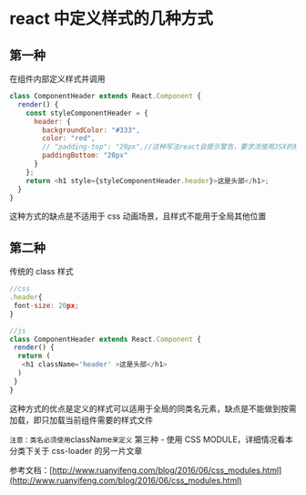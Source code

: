 <!-- Date: 2017-03-10 18:33:55 -->

# react 中定义样式的几种方式

## 第一种

在组件内部定义样式并调用

```js
class ComponentHeader extends React.Component {
  render() {
    const styleComponentHeader = {
      header: {
        backgroundColor: "#333",
        color: "red",
        // "padding-top": "20px",//这种写法react会提示警告，要求流使用JSX的模式，即paddingTop
        paddingBottom: "20px"
      }
    };
    return <h1 style={styleComponentHeader.header}>这是头部</h1>;
  }
}
```

这种方式的缺点是不适用于 css 动画场景，且样式不能用于全局其他位置

## 第二种

传统的 class 样式

```js
//css
.header{
 font-size: 20px;
}

//js
class ComponentHeader extends React.Component {
 render() {
  return (
   <h1 className='header' >这是头部</h1>
  )
 }
}
```

这种方式的优点是定义的样式可以适用于全局的同类名元素，缺点是不能做到按需加载，即只加载当前组件需要的样式文件

`注意：类名必须使用`className`来定义`
第三种 -
使用 CSS MODULE，详细情况看本分类下关于 css-loader 的另一片文章<a href="../webpack/css-loader.md"></a>

参考文档：[http://www.ruanyifeng.com/blog/2016/06/css_modules.html](http://www.ruanyifeng.com/blog/2016/06/css_modules.html)
